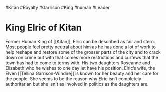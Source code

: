 #Kitan  #Royalty #Garrison #King #human #Leader 
# King Elric of Kitan

Former Human King of [[Kitan]], Elric can be described as fair and stern. Most people feel pretty neutral about him as he has done a lot of work to help reshape and restore some of the grosser parts of the city and to crack down on crime but with that comes more restrictions and curfews that the town has had to come to terms with. His two daughters Roseanne and Elizabeth who he wishes to one day let have his position. Elric’s wife, the Elven [[Tellina Garrison-Windire]] is known for her beauty and her care for the people. She seems to be the reason why Elric isn’t completely authoritarian but she isn't as involved in politics as the daughters are.